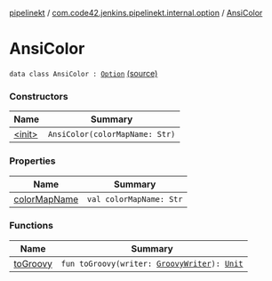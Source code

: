 [pipelinekt](../../index.md) / [com.code42.jenkins.pipelinekt.internal.option](../index.md) / [AnsiColor](./index.md)

# AnsiColor

`data class AnsiColor : `[`Option`](../../com.code42.jenkins.pipelinekt.core/-option.md) [(source)](https://github.com/code42/pipelinekt/tree/master/internal/src/main/kotlin/com/code42/jenkins/pipelinekt/internal/option/AnsiColor.kt#L7)

### Constructors

| Name | Summary |
|---|---|
| [&lt;init&gt;](-init-.md) | `AnsiColor(colorMapName: Str)` |

### Properties

| Name | Summary |
|---|---|
| [colorMapName](color-map-name.md) | `val colorMapName: Str` |

### Functions

| Name | Summary |
|---|---|
| [toGroovy](to-groovy.md) | `fun toGroovy(writer: `[`GroovyWriter`](../../com.code42.jenkins.pipelinekt.core.writer/-groovy-writer/index.md)`): `[`Unit`](https://kotlinlang.org/api/latest/jvm/stdlib/kotlin/-unit/index.html) |
